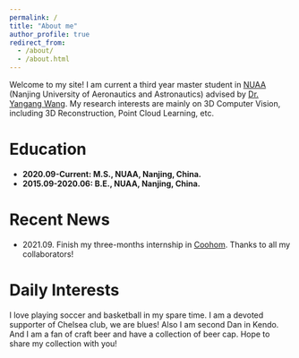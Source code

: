 ```yaml
---
permalink: /
title: "About me"
author_profile: true
redirect_from: 
  - /about/
  - /about.html
---
```

Welcome to my site! I am current a third year master student in [NUAA](https://www.nuaa.edu.cn/) (Nanjing University of Aeronautics and Astronautics) advised by [Dr. Yangang Wang](https://www.yangangwang.com).
My research interests are mainly on 3D Computer Vision, including 3D Reconstruction, Point Cloud Learning, etc. 


Education
======
* **2020.09-Current:  M.S., NUAA, Nanjing, China.**
* **2015.09-2020.06:  B.E., NUAA, Nanjing, China.**


Recent News
======
* 2021.09. Finish my three-months internship in [Coohom](https://www.coohom.com/?locale=zh_CN). Thanks to all my collaborators!


Daily Interests
=====
I love playing soccer and basketball in my spare time. I am a devoted supporter of Chelsea club, we are blues! Also I am second Dan in Kendo. And I am a fan of craft beer and have a collection of beer cap. Hope to share my collection with you!